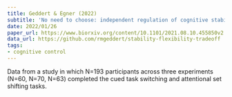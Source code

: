 ```yaml
---
title: Geddert & Egner (2022)
subtitle: 'No need to choose: independent regulation of cognitive stability and flexibility challenges the stability-flexibility tradeoff'
date: 2022/01/26
paper_url: https://www.biorxiv.org/content/10.1101/2021.08.10.455850v2
data_url: https://github.com/rmgeddert/stability-flexibility-tradeoff
tags:
- cognitive control
---
```


Data from a study in which N=193 participants across three experiments (N=60, N=70, N=63) completed the cued task switching and attentional set shifting tasks.

